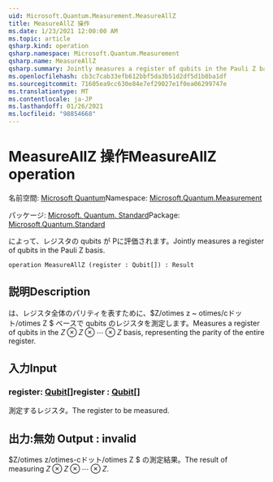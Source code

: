 ```yaml
---
uid: Microsoft.Quantum.Measurement.MeasureAllZ
title: MeasureAllZ 操作
ms.date: 1/23/2021 12:00:00 AM
ms.topic: article
qsharp.kind: operation
qsharp.namespace: Microsoft.Quantum.Measurement
qsharp.name: MeasureAllZ
qsharp.summary: Jointly measures a register of qubits in the Pauli Z basis.
ms.openlocfilehash: cb3c7cab33efb612bbf5da3b51d2df5d1b8ba1df
ms.sourcegitcommit: 71605ea9cc630e84e7ef29027e1f0ea06299747e
ms.translationtype: MT
ms.contentlocale: ja-JP
ms.lasthandoff: 01/26/2021
ms.locfileid: "98854668"
---
```

# <a name="measureallz-operation"></a><span data-ttu-id="7db63-102">MeasureAllZ 操作</span><span class="sxs-lookup"><span data-stu-id="7db63-102">MeasureAllZ operation</span></span>

<span data-ttu-id="7db63-103">名前空間: [Microsoft Quantum](xref:Microsoft.Quantum.Measurement)</span><span class="sxs-lookup"><span data-stu-id="7db63-103">Namespace: [Microsoft.Quantum.Measurement](xref:Microsoft.Quantum.Measurement)</span></span>

<span data-ttu-id="7db63-104">パッケージ: [Microsoft. Quantum. Standard](https://nuget.org/packages/Microsoft.Quantum.Standard)</span><span class="sxs-lookup"><span data-stu-id="7db63-104">Package: [Microsoft.Quantum.Standard](https://nuget.org/packages/Microsoft.Quantum.Standard)</span></span>


<span data-ttu-id="7db63-105">によって、レジスタの qubits が Pに評価されます。</span><span class="sxs-lookup"><span data-stu-id="7db63-105">Jointly measures a register of qubits in the Pauli Z basis.</span></span>

```qsharp
operation MeasureAllZ (register : Qubit[]) : Result
```


## <a name="description"></a><span data-ttu-id="7db63-106">説明</span><span class="sxs-lookup"><span data-stu-id="7db63-106">Description</span></span>

<span data-ttu-id="7db63-107">は、レジスタ全体のパリティを表すために、$Z/otimes z ~ otimes/cドット/otimes Z $ ベースで qubits のレジスタを測定します。</span><span class="sxs-lookup"><span data-stu-id="7db63-107">Measures a register of qubits in the $Z \otimes Z \otimes \cdots \otimes Z$ basis, representing the parity of the entire register.</span></span>

## <a name="input"></a><span data-ttu-id="7db63-108">入力</span><span class="sxs-lookup"><span data-stu-id="7db63-108">Input</span></span>

### <a name="register--qubit"></a><span data-ttu-id="7db63-109">register: [Qubit](xref:microsoft.quantum.lang-ref.qubit)[]</span><span class="sxs-lookup"><span data-stu-id="7db63-109">register : [Qubit](xref:microsoft.quantum.lang-ref.qubit)[]</span></span>

<span data-ttu-id="7db63-110">測定するレジスタ。</span><span class="sxs-lookup"><span data-stu-id="7db63-110">The register to be measured.</span></span>



## <a name="output--__invalidresult__"></a><span data-ttu-id="7db63-111">出力:__無効 <Result>__</span><span class="sxs-lookup"><span data-stu-id="7db63-111">Output : __invalid<Result>__</span></span>

<span data-ttu-id="7db63-112">$Z/otimes z/otimes-cドット/otimes Z $ の測定結果。</span><span class="sxs-lookup"><span data-stu-id="7db63-112">The result of measuring $Z \otimes Z \otimes \cdots \otimes Z$.</span></span>